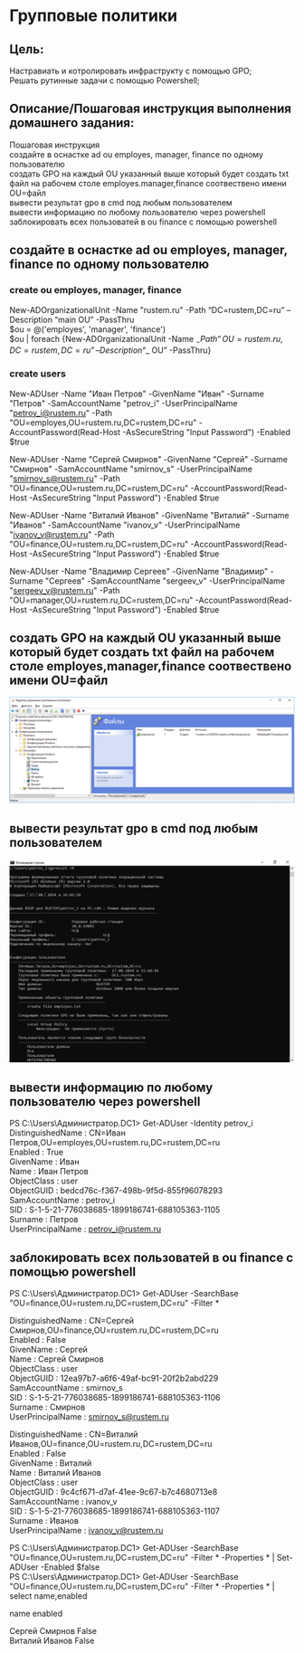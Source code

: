 # Групповые политики

## Цель:
Настравиать и котролировать инфраструкту с помощью GPO;  
Решать рутинные задачи с помощью Powershell;

## Описание/Пошаговая инструкция выполнения домашнего задания:
Пошаговая инструкция  
создайте в оснастке ad ou employes, manager, finance по одному пользователю  
создать GPO на каждый OU указанный выше который будет создать txt файл на рабочем столе employes.manager,finance соотвествено имени OU=файл  
вывести результат gpo в cmd под любым пользователем  
вывести информацию по любому пользователю через powershell  
заблокировать всех пользоватей в ou finance с помощью powershell  

## создайте в оснастке ad ou employes, manager, finance по одному пользователю
### create ou employes, manager, finance
New-ADOrganizationalUnit -Name "rustem.ru" -Path “DC=rustem,DC=ru” –Description “main OU” -PassThru  
$ou = @('employes', 'manager', 'finance')  
$ou | foreach {New-ADOrganizationalUnit -Name $_ -Path “OU=rustem.ru,DC=rustem,DC=ru” –Description “$_ OU” -PassThru}  
### create users
New-ADUser -Name "Иван Петров" -GivenName "Иван" -Surname "Петров" -SamAccountName "petrov_i" -UserPrincipalName "petrov_i@rustem.ru" -Path "OU=employes,OU=rustem.ru,DC=rustem,DC=ru" -AccountPassword(Read-Host -AsSecureString "Input Password") -Enabled $true

New-ADUser -Name "Сергей Смирнов" -GivenName "Сергей" -Surname "Смирнов" -SamAccountName "smirnov_s" -UserPrincipalName "smirnov_s@rustem.ru" -Path "OU=finance,OU=rustem.ru,DC=rustem,DC=ru" -AccountPassword(Read-Host -AsSecureString "Input Password") -Enabled $true

New-ADUser -Name "Виталий Иванов" -GivenName "Виталий" -Surname "Иванов" -SamAccountName "ivanov_v" -UserPrincipalName "ivanov_v@rustem.ru" -Path "OU=finance,OU=rustem.ru,DC=rustem,DC=ru" -AccountPassword(Read-Host -AsSecureString "Input Password") -Enabled $true

New-ADUser -Name "Владимир Сергеев" -GivenName "Владимир" -Surname "Сергеев" -SamAccountName "sergeev_v" -UserPrincipalName "sergeev_v@rustem.ru" -Path "OU=manager,OU=rustem.ru,DC=rustem,DC=ru" -AccountPassword(Read-Host -AsSecureString "Input Password") -Enabled $true

## создать GPO на каждый OU указанный выше который будет создать txt файл на рабочем столе employes,manager,finance соотвествено имени OU=файл

![alt text](gpo_create_file.png)

## вывести результат gpo в cmd под любым пользователем

![alt text](gpresult.png)

## вывести информацию по любому пользователю через powershell
PS C:\Users\Администратор.DC1> Get-ADUser -Identity petrov_i  
DistinguishedName : CN=Иван Петров,OU=employes,OU=rustem.ru,DC=rustem,DC=ru  
Enabled           : True  
GivenName         : Иван  
Name              : Иван Петров  
ObjectClass       : user  
ObjectGUID        : bedcd76c-f367-498b-9f5d-855f96078293  
SamAccountName    : petrov_i  
SID               : S-1-5-21-776038685-1899186741-688105363-1105  
Surname           : Петров  
UserPrincipalName : petrov_i@rustem.ru  

## заблокировать всех пользоватей в ou finance с помощью powershell
PS C:\Users\Администратор.DC1> Get-ADUser -SearchBase "OU=finance,OU=rustem.ru,DC=rustem,DC=ru" -Filter *

DistinguishedName : CN=Сергей Смирнов,OU=finance,OU=rustem.ru,DC=rustem,DC=ru  
Enabled           : False  
GivenName         : Сергей  
Name              : Сергей Смирнов  
ObjectClass       : user  
ObjectGUID        : 12ea97b7-a6f6-49af-bc91-20f2b2abd229  
SamAccountName    : smirnov_s  
SID               : S-1-5-21-776038685-1899186741-688105363-1106  
Surname           : Смирнов  
UserPrincipalName : smirnov_s@rustem.ru  

DistinguishedName : CN=Виталий Иванов,OU=finance,OU=rustem.ru,DC=rustem,DC=ru  
Enabled           : False  
GivenName         : Виталий  
Name              : Виталий Иванов  
ObjectClass       : user  
ObjectGUID        : 9c4cf671-d7af-41ee-9c67-b7c4680713e8  
SamAccountName    : ivanov_v  
SID               : S-1-5-21-776038685-1899186741-688105363-1107  
Surname           : Иванов  
UserPrincipalName : ivanov_v@rustem.ru  

PS C:\Users\Администратор.DC1> Get-ADUser -SearchBase "OU=finance,OU=rustem.ru,DC=rustem,DC=ru" -Filter * -Properties * | Set-ADUser -Enabled $false  
PS C:\Users\Администратор.DC1> Get-ADUser -SearchBase "OU=finance,OU=rustem.ru,DC=rustem,DC=ru" -Filter * -Properties * | select name,enabled  

name           enabled  

Сергей Смирнов   False  
Виталий Иванов   False  